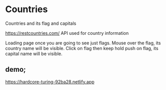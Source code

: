 # Countries

Countries and its flag and capitals

https://restcountries.com/ API used for country information

Loading page once you are going to see just flags.
Mouse over the flag, its country name will be visible.
Click on flag then keep hold push on flag, its capital name will be visible.


## demo;

https://hardcore-turing-92ba28.netlify.app
